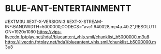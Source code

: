 # BLUE-ANT-ENTERTAINMENTT

#EXTM3U
#EXT-X-VERSION:3
#EXT-X-STREAM-INF:BANDWIDTH=5000000,CODECS="avc1.640028,mp4a.40.2",RESOLUTION=1920x1080
https://vips-livecdn.fptplay.net/hda1/blueantent_vhls.smil/chunklist_b5000000.m3u8
https://livecdn.fptplay.net/hda1/blueantent_vhls.smil/chunklist_b5000000.m3u8
